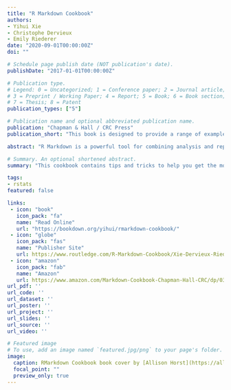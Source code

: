 ```yaml
---
title: "R Markdown Cookbook"
authors:
- Yihui Xie
- Christophe Dervieux 
- Emily Riederer
date: "2020-09-01T00:00:00Z"
doi: ""

# Schedule page publish date (NOT publication's date).
publishDate: "2017-01-01T00:00:00Z"

# Publication type.
# Legend: 0 = Uncategorized; 1 = Conference paper; 2 = Journal article;
# 3 = Preprint / Working Paper; 4 = Report; 5 = Book; 6 = Book section;
# 7 = Thesis; 8 = Patent
publication_types: ["5"]

# Publication name and optional abbreviated publication name.
publication: "Chapman & Hall / CRC Press"
publication_short: "This book is designed to provide a range of examples of how to extend the functionality of your R Markdown documents. As a cookbook, this guide is recommended to new or intermediate R Markdown users who desire to enhance the efficiency of using R Markdown and also explore the power of R Markdown."

abstract: "R Markdown is a powerful tool for combining analysis and reporting into the single document in the spirit of literate programming and reproducible research. Since the birth of the rmarkdown package in early 2014, R Markdown has grown substantially from a package that supports a few output formats (such as HTML, PDF, and Word) to an extensive and diverse ecosystem that enables the creation of books, blogs, scientific articles, websites, and more. Due to its rapid success, this ecosystem is hard to learn completely meaning that R Markdown users, from novices to advanced users, likely do not know all that these packages have to offer. The R Markdown Cookbook confronts this gap by showcasing short, practical examples of wide-ranging tips and tricks to get the most out of these tools."

# Summary. An optional shortened abstract.
summary: "This cookbook contains tips and tricks to help you get the most out of R Markdown. Topics include the automated generation of content (diagrams, text), customizing format (Pandoc, HTML, and LaTeX templates), workflow improvements (modularizing child documents, cross-referencing code chunks, chunk caching), modifying rendering behavior with hooks, and using alternative language engines."

tags:
- rstats
featured: false

links:
 - icon: "book"
   icon_pack: "fa"
   name: "Read Online"
   url: "https://bookdown.org/yihui/rmarkdown-cookbook/"
 - icon: "globe"
   icon_pack: "fas"
   name: "Publisher Site"
   url: https://www.routledge.com/R-Markdown-Cookbook/Xie-Dervieux-Riederer/p/book/9780367563820
 - icon: "amazon"
   icon_pack: "fab"
   name: "Amazon"
   url: https://www.amazon.com/Markdown-Cookbook-Chapman-Hall-CRC/dp/0367563835
url_pdf: ''
url_code: ''
url_dataset: ''
url_poster: ''
url_project: ''
url_slides: ''
url_source: ''
url_video: ''

# Featured image
# To use, add an image named `featured.jpg/png` to your page's folder. 
image:
  caption: RMarkdown Cookbook book cover by [Allison Horst](https://allisonhorst.github.io/)
  focal_point: ""
  preview_only: true
---
```


